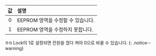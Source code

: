 
|값|설명|
| :---:| :---|
|0|EEPROM 영역을 수정할 수 있습니다.|
|1|EEPROM 영역을 수정하지 못합니다.|

`주의` Lock이 1로 설정되면 전원을 껐다 켜야 0으로 바꿀 수 있습니다.
{: .notice--warning}
